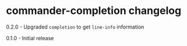 # commander-completion changelog
0.2.0 - Upgraded `completion` to get `line-info` information

0.1.0 - Initial release
